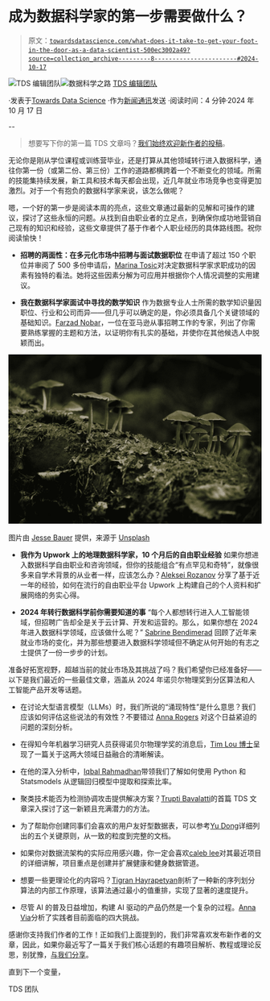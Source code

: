 # 成为数据科学家的第一步需要做什么？

> 原文：[`towardsdatascience.com/what-does-it-take-to-get-your-foot-in-the-door-as-a-data-scientist-500ec3002a49?source=collection_archive---------8-----------------------#2024-10-17`](https://towardsdatascience.com/what-does-it-take-to-get-your-foot-in-the-door-as-a-data-scientist-500ec3002a49?source=collection_archive---------8-----------------------#2024-10-17)

[](https://towardsdatascience.medium.com/?source=post_page---byline--500ec3002a49--------------------------------)![TDS 编辑团队](https://towardsdatascience.medium.com/?source=post_page---byline--500ec3002a49--------------------------------)[](https://towardsdatascience.com/?source=post_page---byline--500ec3002a49--------------------------------)![数据科学之路](https://towardsdatascience.com/?source=post_page---byline--500ec3002a49--------------------------------) [TDS 编辑团队](https://towardsdatascience.medium.com/?source=post_page---byline--500ec3002a49--------------------------------)

·发表于[Towards Data Science](https://towardsdatascience.com/?source=post_page---byline--500ec3002a49--------------------------------) ·作为[新闻通讯](https://towardsdatascience.com/?source=post_page---byline--500ec3002a49--------------------------------)发送 ·阅读时间：4 分钟·2024 年 10 月 17 日

--

> 想要写下你的第一篇 TDS 文章吗？[我们始终欢迎新作者的投稿](http://bit.ly/write-for-tds)。

无论你是刚从学位课程或训练营毕业，还是打算从其他领域转行进入数据科学，通往你第一份（或第二份、第三份）工作的道路都横跨着一个不断变化的领域。所需的技能集持续发展，新工具和技术每天都会出现，近几年就业市场竞争也变得更加激烈。对于一个有抱负的数据科学家来说，该怎么做呢？

嗯，一个好的第一步是阅读本周的亮点，这些文章通过最新的见解和可操作的建议，探讨了这些永恒的问题。从找到自由职业者的立足点，到确保你成功地营销自己现有的知识和经验，这些文章提供了基于作者个人职业经历的具体路线图。祝你阅读愉快！

+   **招聘的两面性：在多元化市场中招聘与面试数据职位** 在申请了超过 150 个职位并审阅了 500 多份申请后，[Marina Tosic](https://medium.com/u/e40b4f03cd3e?source=post_page---user_mention--500ec3002a49--------------------------------)对决定数据科学家求职成功的因素有独特的看法。她将这些因素分解为可应用并根据你个人情况调整的实用建议。

+   **我在数据科学家面试中寻找的数学知识** 作为数据专业人士所需的数学知识量因职位、行业和公司而异——但几乎可以确定的是，你必须具备几个关键领域的基础知识。[Farzad Nobar](https://medium.com/u/3c56b7d4893e?source=post_page---user_mention--500ec3002a49--------------------------------)，一位在亚马逊从事招聘工作的专家，列出了你需要熟练掌握的主题和方法，以证明你有扎实的基础，并使你在其他候选人中脱颖而出。

![](img/ad76f0559901c287b56caff9923923d2.png)

图片由 [Jesse Bauer](https://unsplash.com/@jessebauer?utm_source=medium&utm_medium=referral) 提供，来源于 [Unsplash](https://unsplash.com/?utm_source=medium&utm_medium=referral)

+   **我作为 Upwork 上的地理数据科学家，10 个月后的自由职业经验** 如果你想进入数据科学自由职业和咨询领域，但你的技能组合“有点罕见和奇特”，就像很多来自学术背景的从业者一样，应该怎么办？[Aleksei Rozanov](https://medium.com/u/7140f3e1e7e?source=post_page---user_mention--500ec3002a49--------------------------------) 分享了基于近一年的经验，如何在流行的自由职业平台 Upwork 上构建自己的个人资料和扩展网络的务实心得。

+   **2024 年转行数据科学前你需要知道的事** “每个人都想转行进入人工智能领域，但招聘广告却全是关于云计算、开发和运营的。那么，如果你想在 2024 年进入数据科学领域，应该做什么呢？” [Sabrine Bendimerad](https://medium.com/u/496180b93dd?source=post_page---user_mention--500ec3002a49--------------------------------) 回顾了近年来就业市场的变化，并为那些想要进入数据科学领域但不确定从何开始的有志之士提供了一份一步步的计划。

准备好拓宽视野，超越当前的就业市场及其挑战了吗？我们希望你已经准备好——以下是我们最近的一些最佳文章，涵盖从 2024 年诺贝尔物理奖到分区算法和人工智能产品开发等话题。

+   在讨论大型语言模型（LLMs）时，我们所说的“涌现特性”是什么意思？我们应该如何评估这些说法的有效性？不要错过 [Anna Rogers](https://medium.com/u/201bcd64e17?source=post_page---user_mention--500ec3002a49--------------------------------) 对这个日益紧迫的问题的深刻分析。

+   在得知今年机器学习研究人员获得诺贝尔物理学奖的消息后，[Tim Lou 博士](https://medium.com/u/8d41b438feef?source=post_page---user_mention--500ec3002a49--------------------------------)呈现了一篇关于这两大领域日益融合的清晰解读。

+   在他的深入分析中，[Iqbal Rahmadhan](https://medium.com/u/5b94ed8c2f60?source=post_page---user_mention--500ec3002a49--------------------------------)带领我们了解如何使用 Python 和 Statsmodels 从逻辑回归模型中提取和探索比率。

+   聚类技术能否为检测协调攻击提供解决方案？[Trupti Bavalatti](https://medium.com/u/5e12b2dd1577?source=post_page---user_mention--500ec3002a49--------------------------------)的首篇 TDS 文章深入探讨了这一新颖且充满潜力的方法。

+   为了帮助你创建同事们会喜欢的用户友好型数据表，可以参考[Yu Dong](https://medium.com/u/5462c48cfc57?source=post_page---user_mention--500ec3002a49--------------------------------)详细列出的五个关键原则，从一致的粒度到完整的文档。

+   如果你对数据流架构的实际应用感兴趣，你一定会喜欢[caleb lee](https://medium.com/u/520a9df5fca?source=post_page---user_mention--500ec3002a49--------------------------------)对其最近项目的详细讲解，项目重点是创建并扩展健康和健身数据管道。

+   想要一些更理论化的内容吗？[Tigran Hayrapetyan](https://medium.com/u/36e8a35f28b3?source=post_page---user_mention--500ec3002a49--------------------------------)剖析了一种新的序列划分算法的内部工作原理，该算法通过最小的值重排，实现了显著的速度提升。

+   尽管 AI 的普及日益增加，构建 AI 驱动的产品仍然是一个复杂的过程。[Anna Via](https://medium.com/u/c1a8933ed8b?source=post_page---user_mention--500ec3002a49--------------------------------)分析了实践者目前面临的四大挑战。

感谢你支持我们作者的工作！正如我们上面提到的，我们非常喜欢发布新作者的文章，因此，如果你最近写了一篇关于我们核心话题的有趣项目解析、教程或理论反思，别犹豫，[与我们分享](http://bit.ly/write-for-tds)。

直到下一个变量，

TDS 团队
